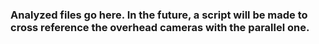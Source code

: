 ### Analyzed files go here. In the future, a script will be made to cross reference the overhead cameras with the parallel one.
